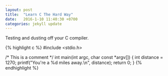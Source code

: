 ```yaml
---
layout: post
title:  "Learn C The Hard Way"
date:   2016-1-10 11:40:30 +0700
categories: jekyll update
---
```

Testing and dusting off your C compiler.

{% highlight c %}
#include <stdio.h>

/* This is a comment */
int main(int argc, char const *argv[])
{
	int distance = 1270;
	printf("You're a %d miles away.\n", distance);
	return 0;
}
{% endhighlight %}